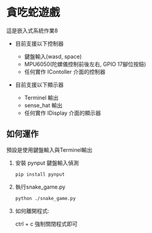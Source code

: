 # 貪吃蛇遊戲
這是嵌入式系統作業8

- 目前支援以下控制器
    - 鍵盤輸入(wasd, space)
    - MPU6050(陀螺儀控制前後左右, GPIO 17腳位按鈕)
    - 任何實作 IContoller 介面的控制器

- 目前支援以下顯示器
    - Terminel 輸出
    - sense_hat 輸出
    - 任何實作 IDisplay 介面的顯示器

## 如何運作
預設是使用鍵盤輸入與Terminel輸出

1. 安裝 pynput 鍵盤輸入偵測
    ```sh
    pip install pynput
    ```
2. 執行snake_game.py
    ```sh
    python ./snake_game.py
    ```
3. 如何離開程式:
    
    ctrl + c 強制關閉程式即可

